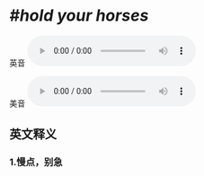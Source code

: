 # ***\#hold your horses*** 
英音
<audio src="./media/hold your horses1_AAC.aac" controls="controls"></audio>

美音
<audio src="./media/hold your horses2_AAC.aac" controls="controls"></audio>



  

英文释义
---
### 1.**慢点，别急**  


